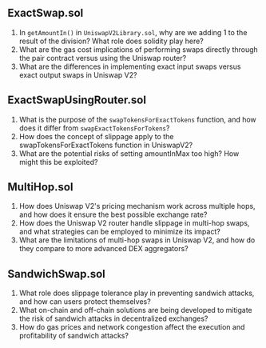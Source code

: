 ## ExactSwap.sol
1. In `getAmountIn()` in `UniswapV2Library.sol`, why are we adding 1 to the result of the division? What role does solidity play here?
2. What are the gas cost implications of performing swaps directly through the pair contract versus using the Uniswap router?
3. What are the differences in implementing exact input swaps versus exact output swaps in Uniswap V2?

## ExactSwapUsingRouter.sol
1. What is the purpose of the `swapTokensForExactTokens` function, and how does it differ from `swapExactTokensForTokens`?
2. How does the concept of slippage apply to the swapTokensForExactTokens function in UniswapV2?
3. What are the potential risks of setting amountInMax too high? How might this be exploited?

## MultiHop.sol
1. How does Uniswap V2's pricing mechanism work across multiple hops, and how does it ensure the best possible exchange rate?
2. How does the Uniswap V2 router handle slippage in multi-hop swaps, and what strategies can be employed to minimize its impact?
3. What are the limitations of multi-hop swaps in Uniswap V2, and how do they compare to more advanced DEX aggregators?

## SandwichSwap.sol
1. What role does slippage tolerance play in preventing sandwich attacks, and how can users protect themselves?
2. What on-chain and off-chain solutions are being developed to mitigate the risk of sandwich attacks in decentralized exchanges?
3. How do gas prices and network congestion affect the execution and profitability of sandwich attacks?
